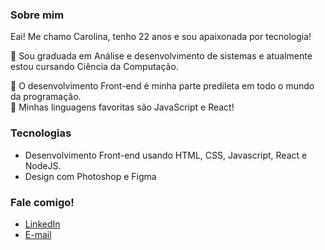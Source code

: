 ### Sobre mim
Eai! Me chamo Carolina, tenho 22 anos e sou apaixonada por tecnologia!

📗 Sou graduada em Análise e desenvolvimento de sistemas e atualmente estou cursando Ciência da Computação.

🧶 O desenvolvimento Front-end é minha parte predileta em todo o mundo da programação. <br>
🤍 Minhas linguagens favoritas são JavaScript e React!

### Tecnologias
- Desenvolvimento Front-end usando HTML, CSS, Javascript, React e NodeJS.
- Design com Photoshop e Figma

###  Fale comigo!
- <a href="https://www.linkedin.com/in/carol-srmoreira/">LinkedIn</a>
- <a href="mailto:carolinasrmoreira@gmail.com">E-mail</a>
</div>

